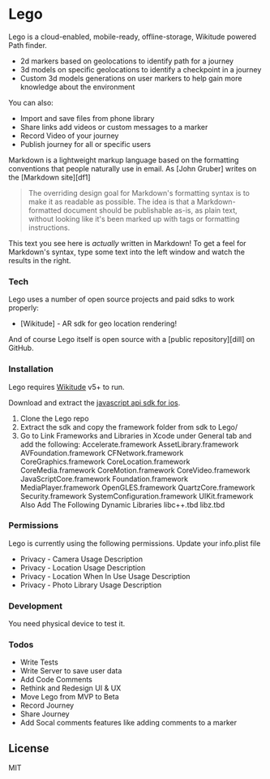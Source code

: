 # Lego

Lego is a cloud-enabled, mobile-ready, offline-storage, Wikitude powered Path  finder.

  - 2d markers based on geolocations to identify path for a journey
  - 3d models on specific geolocations to identify a checkpoint in a journey
  - Custom 3d models generations on user markers to help gain more knowledge about the environment

You can also:
  - Import and save files from phone library
  - Share links add videos or custom messages to a marker
  - Record Video of your journey
  - Publish journey for all or specific users

Markdown is a lightweight markup language based on the formatting conventions that people naturally use in email.  As [John Gruber] writes on the [Markdown site][df1]

> The overriding design goal for Markdown's
> formatting syntax is to make it as readable
> as possible. The idea is that a
> Markdown-formatted document should be
> publishable as-is, as plain text, without
> looking like it's been marked up with tags
> or formatting instructions.

This text you see here is *actually* written in Markdown! To get a feel for Markdown's syntax, type some text into the left window and watch the results in the right.

### Tech

Lego uses a number of open source projects and paid sdks to work properly:

* [Wikitude] - AR sdk for geo location rendering!

And of course Lego itself is open source with a [public repository][dill]
 on GitHub.

### Installation

Lego requires [Wikitude](http://www.wikitude.com) v5+ to run.

Download and extract the [javascript api sdk for ios](http://www.wikitude.com/download/).

1. Clone the Lego repo
2. Extract the sdk and copy the framework folder from sdk to Lego/ 
3. Go to Link Frameworks and Libraries in Xcode under General tab and add the following:
Accelerate.framework
AssetLibrary.framework
AVFoundation.framework
CFNetwork.framework
CoreGraphics.framework
CoreLocation.framework
CoreMedia.framework
CoreMotion.framework
CoreVideo.framework
JavaScriptCore.framework
Foundation.framework
MediaPlayer.framework
OpenGLES.framework
QuartzCore.framework
Security.framework
SystemConfiguration.framework
UIKit.framework
Also Add The Following Dynamic Libraries
libc++.tbd
libz.tbd

### Permissions

Lego is currently using the following permissions.
Update your info.plist file
* Privacy - Camera Usage Description
* Privacy - Location Usage Description
* Privacy - Location When In Use Usage Description
* Privacy - Photo Library Usage Description

### Development
You need physical device to test it.
### Todos

 - Write Tests
 - Write Server to save user data
 - Add Code Comments
 - Rethink and Redesign UI & UX
 - Move Lego from MVP to Beta
 - Record Journey
 - Share Journey
 - Add Socal comments features like adding comments to a marker

License
----

MIT

